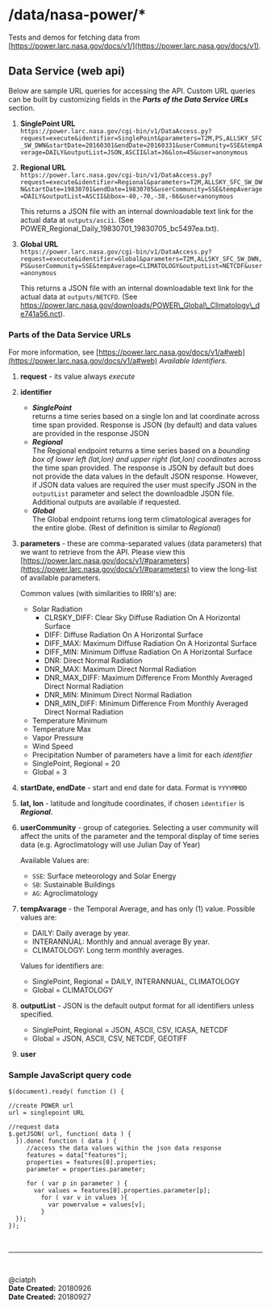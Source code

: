 # /data/nasa-power/*

Tests and demos for fetching data from [https://power.larc.nasa.gov/docs/v1/](https://power.larc.nasa.gov/docs/v1).


## Data Service (web api)

Below are sample URL queries for accessing the API. Custom URL queries can be built by customizing fields in the _**Parts of the Data Service URLs**_ section.

1. **SinglePoint URL** <br>
`https://power.larc.nasa.gov/cgi-bin/v1/DataAccess.py?request=execute&identifier=SinglePoint&parameters=T2M,PS,ALLSKY_SFC_SW_DWN&startDate=20160301&endDate=20160331&userCommunity=SSE&tempAverage=DAILY&outputList=JSON,ASCII&lat=36&lon=45&user=anonymous`

2. **Regional URL** <br>
`https://power.larc.nasa.gov/cgi-bin/v1/DataAccess.py?request=execute&identifier=Regional&parameters=T2M,ALLSKY_SFC_SW_DWN&startDate=19830701&endDate=19830705&userCommunity=SSE&tempAverage=DAILY&outputList=ASCII&bbox=-40,-70,-38,-66&user=anonymous`

	This returns a JSON file with an internal downloadable text link for the actual data at `outputs/ascii`. (See POWER\_Regional\_Daily_19830701\_19830705\_bc5497ea.txt).

3. **Global URL** <br>
`https://power.larc.nasa.gov/cgi-bin/v1/DataAccess.py?request=execute&identifier=Global&parameters=T2M,ALLSKY_SFC_SW_DWN,PS&userCommunity=SSE&tempAverage=CLIMATOLOGY&outputList=NETCDF&user=anonymous`

	This returns a JSON file with an internal downloadable text link for the actual data at `outputs/NETCFD`. (See https://power.larc.nasa.gov/downloads/POWER\_Global\_Climatology\_de741a56.nct).


### Parts of the Data Service URLs

For more information, see [https://power.larc.nasa.gov/docs/v1/a#web](https://power.larc.nasa.gov/docs/v1/a#web)  *Available Identifiers*.

1. **request** - its value always *execute*

2. **identifier** <br>
	- _**SinglePoint**_ <br>
		returns a time series based on a single lon and lat coordinate across time span provided. Response is JSON (by default) and data values are provided in the response JSON
	- _**Regional**_ <br>
	The Regional endpoint returns a time series based on a *bounding box of lower left (lat,lon) and upper right (lat,lon) coordinates* across the time span provided. The response is JSON by default but does not provide the data values in the default JSON response. However, if JSON data values are required the user must specify JSON in the `outputList` parameter and select the downloadble JSON file. Additional outputs are available if requested.
	- _**Global**_ <br>
	The Global endpoint returns long term climatological averages for the entire globe. (Rest of definition is similar to *Regional*)

3. **parameters** - these are comma-separated values (data parameters) that we want to retrieve from the API. Please view this [https://power.larc.nasa.gov/docs/v1/#parameters](https://power.larc.nasa.gov/docs/v1/#parameters) to view the long-list of available parameters.

	Common values (with similarities to IRRI's) are:
	- Solar Radiation
		- CLRSKY_DIFF: Clear Sky Diffuse Radiation On A Horizontal Surface
		- DIFF: Diffuse Radiation On A Horizontal Surface
		- DIFF_MAX: Maximum Diffuse Radiation On A Horizontal Surface
		- DIFF_MIN: Minimum Diffuse Radiation On A Horizontal Surface
		- DNR: Direct Normal Radiation
		- DNR_MAX: Maximum Direct Normal Radiation
		- DNR\_MAX\_DIFF: Maximum Difference From Monthly Averaged Direct Normal Radiation
		- DNR\_MIN: Minimum Direct Normal Radiation
		- DNR\_MIN\_DIFF: Minimum Difference From Monthly Averaged Direct Normal Radiation
	- Temperature Minimum
	- Temperature Max
	- Vapor Pressure
	- Wind Speed
	- Precipitation
	Number of parameters have a limit for each *identifier*
	 - SinglePoint, Regional = 20
	 - Global = 3

4. **startDate, endDate** - start and end date for data. Format is `YYYYMMDD`

5. **lat, lon** - latitude and longitude coordinates, if chosen `identifier` is _**Regional**_. 

6. **userCommunity** - group of categories. Selecting a user community will affect the units of the parameter and the temporal display of time series data (e.g. Agroclimatology will use Julian Day of Year)

	Available Values are: 
	- `SSE`: Surface meteorology and Solar Energy
	- `SB`: Sustainable Buildings
	- `AG`: Agroclimatology
	
7. **tempAvarage** -  the Temporal Average, and has only (1) value. 
	Possible values are:
	- DAILY: Daily average by year.
	- INTERANNUAL: Monthly and annual average By year.
	- CLIMATOLOGY: Long term monthly averages.

	Values for identifiers are:
	- SinglePoint, Regional = DAILY, INTERANNUAL, CLIMATOLOGY
	- Global = CLIMATOLOGY
8. **outputList** - JSON is the default output format for all identifiers unless specified.
	- SinglePoint, Regional = JSON, ASCII, CSV, ICASA, NETCDF
	- Global = JSON, ASCII, CSV, NETCDF, GEOTIFF
	
9. **user**


### Sample JavaScript query code
	$(document).ready( function () {
	
	//create POWER url	
	url = singlepoint URL
	
	//request data
	$.getJSON( url, function( data ) {
	  }).done( function ( data ) {
	     //access the data values within the json data response
	     features = data["features"];
	     properties = features[0].properties;
	     parameter = properties.parameter;
	
	     for ( var p in parameter ) {
	       var values = features[0].properties.parameter[p];
	         for ( var v in values ){
	           var powervalue = values[v];
	         }
	  });
	}); 


<br><hr><br>

@ciatph <br>
**Date Created:** 20180926 <br>
**Date Created:** 20180927